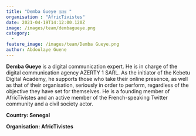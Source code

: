 ```yaml
---
title: "Demba Gueye 🇸🇳 "
organisation : "AfricTivistes"
date: 2021-04-19T14:12:00.120Z
image: /images/team/dembagueye.png
category:
  - 
feature_image: /images/team/Demba Gueye.png
author: Abdoulaye Guene
---
```

**Demba Gueye** is a digital communication expert. He is in charge of the digital communication agency AZERTY 1 SARL. As the initiator of the Kebetu Digital Academy, he supports those who take their online presence, as well as that of their organisation, seriously in order to perform, regardless of the objective they have set for themselves. He is a founding member of AfricTivistes and an active member of the French-speaking Twitter community and a civil society actor.

**Country: Senegal**

**Organisation: AfricTivistes**